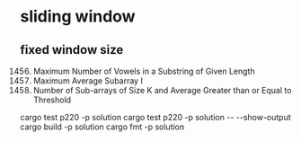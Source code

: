# sliding window
## fixed window size
1456. Maximum Number of Vowels in a Substring of Given Length
643. Maximum Average Subarray I
1343. Number of Sub-arrays of Size K and Average Greater than or Equal to Threshold

cargo test p220 -p solution
cargo test p220 -p solution -- --show-output
cargo build -p solution
cargo fmt -p solution
